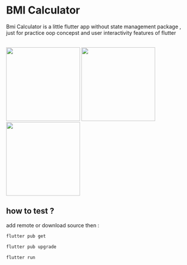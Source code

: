 # BMI Calculator

Bmi Calculator is a little flutter app without state management package ,<br>
just for practice oop concepst and user interactivity features of flutter
<br>
<br>

<p align="left">


<img src="https://github.com/user-attachments/assets/f487c373-a201-4c64-b26d-e3f733f2aecb" width="200" alt="" />


<img src="https://github.com/user-attachments/assets/5e81a0e8-48ec-4e8d-8c3d-bc103a1ef568" width="200" alt="" />


<img src="https://github.com/user-attachments/assets/2ab7a6b2-04b9-484e-97ec-a95db9f0e26a" width="200" alt="" />



</p>


## how to test ?

add remote or download source then :


```bash
flutter pub get
```
```bash
flutter pub upgrade
```
```bash
flutter run
```

